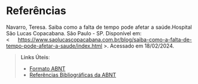 # Referências


<div align="justify">
  
Navarro, Teresa. Saiba como a falta de tempo pode afetar a saúde.Hospital São Lucas Copacabana. São Paulo - SP. Disponível em:    
< https://www.saolucascopacabana.com.br/blog/saiba-como-a-falta-de-tempo-pode-afetar-a-saude/index.html >. Acessado em 18/02/2024.

<div>

> **Links Úteis**:
> - [Formato ABNT](https://www.normastecnicas.com/abnt/trabalhos-academicos/referencias/)
> - [Referências Bibliográficas da ABNT](https://comunidade.rockcontent.com/referencia-bibliografica-abnt/)
